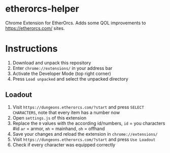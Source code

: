 # etherorcs-helper
Chrome Extension for EtherOrcs. Adds some QOL improvements to https://etherorcs.com/ sites.

# Instructions

1. Download and unpack this repository
2. Enter `chrome://extensions/` in your address bar
3. Activate the Developer Mode (top right corner)
4. Press `Load unpacked` and select the unpacked directory

## Loadout

1. Visit `https://dungeons.etherorcs.com/?start` and press `SELECT CHARACTERS`, note that every item has a number now
2. Open `settings.js` of this extension
3. Replace the `0` values with the according id/numbers, `id` = you characters #id `ar` = armor, `mh` = mainhand, `oh` = offhand
4. Save your changes and reload the extension in `chrome://extensions/`
5. Visit `https://dungeons.etherorcs.com/?start` and press `Use Loadout`
6. Check if every character was equipped correctly
